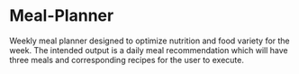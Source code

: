 # Meal-Planner
Weekly meal planner designed to optimize nutrition and food variety for the week.
The intended output is a daily meal recommendation which will have three meals and corresponding recipes for the user to execute.
